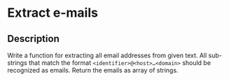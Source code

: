# Extract e-mails

## Description
Write a function for extracting all email addresses from given text.
All sub-strings that match the format `<identifier>@<host>…<domain>` should be recognized as emails.
Return the emails as array of strings.

